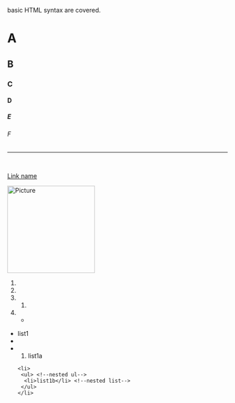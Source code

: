 <!--HTML stands for Hyper Text Markup Language.-->

basic HTML syntax are covered.

<!--!DOCTYPE html-->
<html>

 <head>

  <title>Hello</title>

 </head>

 <body>

  <h1>A</h1>
  <h2>B</h2>
  <h3>C</h3>
  <h4>D</h4>
  <h5>E</h5>
  <h6>F</h6>

  <hr /> <!--Horizontal Line-->

  <br /> <!--Line break-->

  <a href="links_dot_html">Link name</a> <!--anchor tag for embedding links-->

  <!-- use [ ./ (folder or file) ] to access folders or files within current directory -->
  <!-- use [ ../ (folder or file) ] to access folders or files from one up directory-->

  <img src="Picture_link" alt="Picture" length=200 width=200/> <!--image tag-->

  <!-- use [ ./ (folder or file) ] to access folders or files within current directory -->
  <!-- use [ ../ (folder or file) ] to access folders or files from one up directory-->

  <b></b> <!--Bold-->
  <i></i> <!--Italic-->
  <u></u> <!--Underline-->

  <ol> <!--ordered list-->
   <li><li> <!--list-->
   <li>
    <ol> <!--nested ol-->
     <li></li> <!--nested list-->
    </ol>
   </li>
   <li>
    <ul> <!--nested ul-->
     <li></li> <!--nested list-->
    </ul>
   </li>
  </ol>

  <ul> <!--unordered list-->
    <li>list1<li> <!--list-->
    <li>
     <ol> <!--nested ol-->
      <li>list1a</li> <!--nested list-->
     </ol>
    </li>

    <li>
     <ul> <!--nested ul-->
      <li>list1b</li> <!--nested list-->
     </ul>
    </li>
  </ul>

  <div>
   <!--this is used for containing elements-->
  </div>

  <p>
   <!--This is used to write paragraph-->
  </p>

 </body>

<!-- /html -->